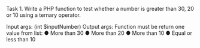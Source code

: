 Task 1. Write a PHP function to test whether a number is greater than 30, 20 or 10 using a ternary operator.

Input args: (int $inputNumber)
Output args: Function must be return one value from list: 
●	More than 30
●	More than 20
●	More than 10
●	Equal or less than 10
